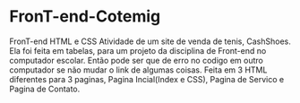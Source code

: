 # FronT-end-Cotemig
FronT-end HTML e CSS
Atividade de um site de venda de tenis, CashShoes.
Ela foi feita em tabelas, para um projeto da disciplina de Front-end no computador escolar.
Então pode ser que de erro no codigo em outro computador se não mudar o link de algumas coisas.
Feita em 3 HTML diferentes para 3 paginas, Pagina Incial(Index e CSS), Pagina de Servico e Pagina de Contato.
